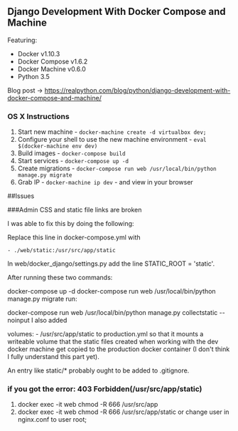 ## Django Development With Docker Compose and Machine

Featuring:

- Docker v1.10.3
- Docker Compose v1.6.2
- Docker Machine v0.6.0
- Python 3.5

Blog post -> https://realpython.com/blog/python/django-development-with-docker-compose-and-machine/

### OS X Instructions

1. Start new machine - `docker-machine create -d virtualbox dev;`
1. Configure your shell to use the new machine environment - `eval $(docker-machine env dev)`
1. Build images - `docker-compose build`
1. Start services - `docker-compose up -d`
1. Create migrations - `docker-compose run web /usr/local/bin/python manage.py migrate`
1. Grab IP - `docker-machine ip dev` - and view in your browser

##Issues

###Admin CSS and static file links are broken

I was able to fix this by doing the following:

Replace this line in docker-compose.yml with

    - ./web/static:/usr/src/app/static
In web/docker_django/settings.py add the line STATIC_ROOT = 'static'.

After running these two commands:

docker-compose up -d
docker-compose run web /usr/local/bin/python manage.py migrate
run:

docker-compose run web /usr/local/bin/python manage.py collectstatic --noinput
I also added

  volumes:
    - /usr/src/app/static
to production.yml so that it mounts a writeable volume that the static files created when working with the dev docker machine get copied to the production docker container (I don't think I fully understand this part yet).

An entry like static/* probably ought to be added to .gitignore.

### if you got the error: 403 Forbidden(/usr/src/app/static)
1. docker exec -it web chmod -R 666 /usr/src/app
1. docker exec -it web chmod -R 666 /usr/src/app/static
or change user in nginx.conf to user root;